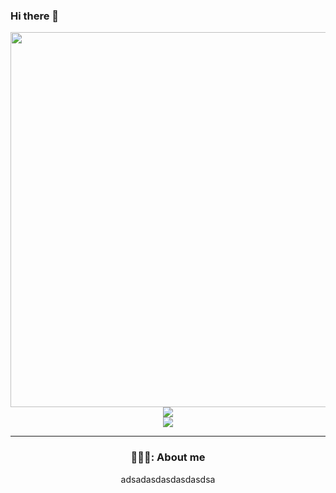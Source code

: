 ### Hi there 👋
<div align ="center">
<img src= https://media.giphy.com/media/iIqmM5tTjmpOB9mpbn/giphy.gif width= "600" />
<div>
<a href="https://www.linkedin.com/in/paschalis-tsiolas-6a66608b" target= "_blank">
<img src= "https://img.shields.io/badge/LinkedIn-0077B5?style=for-the-badge&logo=linkedin&logoColor=white" />
</a>

</div>

<img src= "https://komarev.com/ghpvc/?username=paschalis777&style=flat-github-username)" />


---


### 👩🏼‍🦲: About me
adsadasdasdasdasdsa
